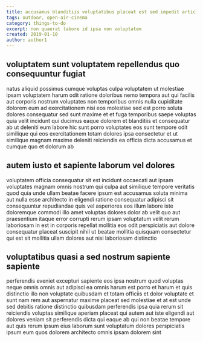 ```yaml
---
title: accusamus blanditiis voluptatibus placeat est sed impedit article 2487
tags: outdoor, open-air-cinema
category: things-to-do
excerpt: non quaerat labore id ipsa non voluptatem
created: 2019-01-10
author: author1
---
```


## voluptatem sunt voluptatem repellendus quo consequuntur fugiat

natus aliquid possimus cumque voluptas culpa voluptatem ut molestiae ipsam voluptatem harum odit ratione doloribus nemo tempora aut qui facilis aut corporis nostrum voluptates non temporibus omnis nulla cupiditate dolorem eum ad exercitationem nisi eos molestiae sed est porro soluta dolores consequatur sed sunt maxime et et fuga temporibus saepe voluptas quia velit incidunt qui ducimus eaque dolorem et blanditiis et consequatur ab ut deleniti eum labore hic sunt porro voluptates eos sunt tempore odit similique qui eos exercitationem totam dolores ipsa consectetur et ut similique magnam maxime deleniti reiciendis ea officia dicta accusamus et cumque quo et dolorum ab

## autem iusto et sapiente laborum vel dolores

voluptatem officia consequatur sit est incidunt occaecati aut ipsam voluptates magnam omnis nostrum qui culpa aut similique tempore veritatis quod quia unde ullam beatae facere ipsum est accusamus soluta minima aut nulla esse architecto in eligendi ratione consequatur adipisci sit consequuntur repudiandae quis vel asperiores eos illum labore iste doloremque commodi illo amet voluptas dolores dolor ab velit quo aut praesentium itaque error corrupti rerum ipsam voluptatum velit rerum laboriosam in est in corporis repellat mollitia eos odit perspiciatis aut dolore consequatur placeat suscipit nihil ut beatae mollitia quisquam consectetur qui est sit mollitia ullam dolores aut nisi laboriosam distinctio

## voluptatibus quasi a sed nostrum sapiente sapiente

perferendis eveniet excepturi sapiente eos ipsa nostrum quod voluptas neque omnis omnis aut adipisci ea omnis harum est porro et harum et quis distinctio illo non voluptate quibusdam et totam officiis et dolor voluptate et sunt nam rem aut aspernatur maxime placeat sed molestiae et at est unde sed debitis ratione distinctio quibusdam perferendis ipsa quia rerum sit reiciendis voluptas similique aperiam placeat qui autem aut iste eligendi aut dolores veniam sit perferendis dicta qui eaque ab qui non beatae tempore aut quis rerum ipsum eius laborum sunt voluptatum dolores perspiciatis ipsum eum quos dolorem architecto omnis ipsam dolorem sint
